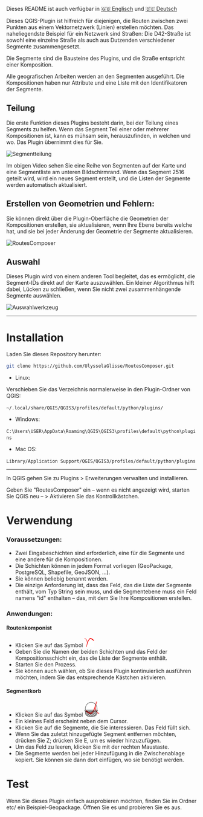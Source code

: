 Dieses README ist auch verfügbar in [:gb: Englisch](https://github.com/UlysselaGlisse/RoutesComposer/blob/main/i18n/README-en.md) und [:de: Deutsch](https://github.com/UlysselaGlisse/RoutesComposer/blob/main/i18n/README-de.md)

Dieses QGIS-Plugin ist hilfreich für diejenigen, die Routen zwischen zwei Punkten aus einem Vektornetzwerk (Linien) erstellen möchten. Das naheliegendste Beispiel für ein Netzwerk sind Straßen: Die D42-Straße ist sowohl eine einzelne Straße als auch aus Dutzenden verschiedener Segmente zusammengesetzt.

Die Segmente sind die Bausteine des Plugins, und die Straße entspricht einer Komposition.

Alle geografischen Arbeiten werden an den Segmenten ausgeführt. Die Kompositionen haben nur Attribute und eine Liste mit den Identifikatoren der Segmente.

## Teilung

Die erste Funktion dieses Plugins besteht darin, bei der Teilung eines Segments zu helfen. Wenn das Segment Teil einer oder mehrerer Kompositionen ist, kann es mühsam sein, herauszufinden, in welchen und wo. Das Plugin übernimmt dies für Sie.

![Segmentteilung](https://github.com/user-attachments/assets/82e68484-61c9-49c2-8f8e-dd5668f01f40)

Im obigen Video sehen Sie eine Reihe von Segmenten auf der Karte und eine Segmentliste am unteren Bildschirmrand. Wenn das Segment 2516 geteilt wird, wird ein neues Segment erstellt, und die Listen der Segmente werden automatisch aktualisiert.

## Erstellen von Geometrien und Fehlern:

Sie können direkt über die Plugin-Oberfläche die Geometrien der Kompositionen erstellen, sie aktualisieren, wenn Ihre Ebene bereits welche hat, und sie bei jeder Änderung der Geometrie der Segmente aktualisieren.

![RoutesComposer](https://github.com/user-attachments/assets/33897f19-8f54-49e9-b7ea-8a9dd685000d)

## Auswahl

Dieses Plugin wird von einem anderen Tool begleitet, das es ermöglicht, die Segment-IDs direkt auf der Karte auszuwählen. Ein kleiner Algorithmus hilft dabei, Lücken zu schließen, wenn Sie nicht zwei zusammenhängende Segmente auswählen.

![Auswahlwerkzeug](https://github.com/user-attachments/assets/e7506320-665e-49fe-bef8-5ba32d06b17d)

---

# Installation

Laden Sie dieses Repository herunter:

```bash
git clone https://github.com/UlysselaGlisse/RoutesComposer.git
```

* Linux:

Verschieben Sie das Verzeichnis normalerweise in den Plugin-Ordner von QGIS:

`~/.local/share/QGIS/QGIS3/profiles/default/python/plugins/`

* Windows:

`C:\Users\USER\AppData\Roaming\QGIS\QGIS3\profiles\default\python\plugins`

* Mac OS:

`Library/Application Support/QGIS/QGIS3/profiles/default/python/plugins`

---

In QGIS gehen Sie zu Plugins > Erweiterungen verwalten und installieren.

Geben Sie "RoutesComposer" ein – wenn es nicht angezeigt wird, starten Sie QGIS neu – > Aktivieren Sie das Kontrollkästchen.

# Verwendung
### Voraussetzungen:
* Zwei Eingabeschichten sind erforderlich, eine für die Segmente und eine andere für die Kompositionen.
* Die Schichten können in jedem Format vorliegen (GeoPackage, PostgreSQL, Shapefile, GeoJSON, ...).
* Sie können beliebig benannt werden.
* Die einzige Anforderung ist, dass das Feld, das die Liste der Segmente enthält, vom Typ String sein muss, und die Segmentebene muss ein Feld namens "id" enthalten – das, mit dem Sie Ihre Kompositionen erstellen.

### Anwendungen:
#### Routenkomponist
* Klicken Sie auf das Symbol ![Symbol](ui/icons/icon.png)
* Geben Sie die Namen der beiden Schichten und das Feld der Kompositionsschicht ein, das die Liste der Segmente enthält.
* Starten Sie den Prozess.
* Sie können auch wählen, ob Sie dieses Plugin kontinuierlich ausführen möchten, indem Sie das entsprechende Kästchen aktivieren.

#### Segmentkorb
* Klicken Sie auf das Symbol ![Symbol](ui/icons/ids_basket.png)
* Ein kleines Feld erscheint neben dem Cursor.
* Klicken Sie auf die Segmente, die Sie interessieren. Das Feld füllt sich.
* Wenn Sie das zuletzt hinzugefügte Segment entfernen möchten, drücken Sie Z; drücken Sie E, um es wieder hinzuzufügen.
* Um das Feld zu leeren, klicken Sie mit der rechten Maustaste.
* Die Segmente werden bei jeder Hinzufügung in die Zwischenablage kopiert. Sie können sie dann dort einfügen, wo sie benötigt werden.

# Test
Wenn Sie dieses Plugin einfach ausprobieren möchten, finden Sie im Ordner etc/ ein Beispiel-Geopackage. Öffnen Sie es und probieren Sie es aus.

